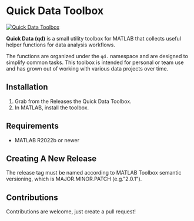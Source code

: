 # Quick Data Toolbox
[![Quick Data Toolbox](https://github.com/dbarnesmathworks/Quick-Data/actions/workflows/matlab-toolbox.yml/badge.svg)](https://github.com/dbarnesmathworks/Quick-Data/actions/workflows/matlab-toolbox.yml)

**Quick Data (qd)** is a small utility toolbox for MATLAB that collects useful helper functions for data analysis workflows.

The functions are organized under the `qd.` namespace and are designed to simplify common tasks. This toolbox is intended for personal or team use and has grown out of working with various data projects over time.

## Installation

1. Grab from the Releases the Quick Data Toolbox.
2. In MATLAB, install the toolbox.

## Requirements

- MATLAB R2022b or newer

## Creating A New Release

The release tag must be named according to MATLAB Toolbox semantic versioning, which is MAJOR.MINOR.PATCH (e.g."2.0.1").

## Contributions

Contributions are welcome, just create a pull request!
